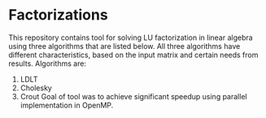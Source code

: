 # Factorizations
This repository contains tool for solving LU factorization in linear algebra using three algorithms that are listed below. All three algorithms have different characteristics, based on the input matrix and certain needs from results.
Algorithms are:
1. LDLT
2. Cholesky
3. Crout
Goal of tool was to achieve significant speedup using parallel implementation in OpenMP.
